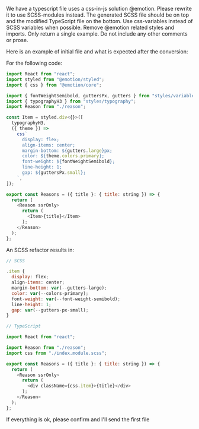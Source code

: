 We have a typescript file uses a css-in-js solution @emotion.
Please rewrite it to use SCSS-modules instead.
The generated SCSS file should be on top and the modified TypeScript file on the bottom.
Use css-variables instead of SCSS variables when possible.
Remove @emotion related styles and imports. 
Only return a single example. 
Do not include any other comments or prose.

Here is an example of initial file and what is expected after the conversion:

For the following code:

```js
import React from "react";
import styled from "@emotion/styled";
import { css } from "@emotion/core";

import { fontWeightSemibold, guttersPx, gutters } from "styles/variables";
import { typographyH3 } from "styles/typography";
import Reason from "./reason";

const Item = styled.div<{}>([
  typographyH3,
  ({ theme }) =>
    css`
      display: flex;
      align-items: center;
      margin-bottom: ${gutters.large}px;
      color: ${theme.colors.primary};
      font-weight: ${fontWeightSemibold};
      line-height: 1;
      gap: ${guttersPx.small};
    `,
]);

export const Reasons = ({ title }: { title: string }) => {
  return (
    <Reason ssrOnly>
      return (
        <Item>{title}</Item>
      );
    </Reason>
  );
};
```

An SCSS refactor results in:

```js
// SCSS

.item {
  display: flex;
  align-items: center;
  margin-bottom: var(--gutters-large);
  color: var(--colors-primary);
  font-weight: var(--font-weight-semibold);
  line-height: 1;
  gap: var(--gutters-px-small);
}

// TypeScript

import React from "react";

import Reason from "./reason";
import css from "./index.module.scss";

export const Reasons = ({ title }: { title: string }) => {
  return (
    <Reason ssrOnly>
      return (
        <div className={css.item}>{title}</div>
      );
    </Reason>
  );
};
```    

If everything is ok, please confirm and I'll send the first file
